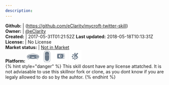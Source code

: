 ```yaml
---
description: 
---
```



**Github:** | (https://github.com/eClarity/mycroft-twitter-skill)  
**Owner:** | [@eClarity](https://github.com/eClarity)  
**Created:** | 2017-05-31T01:21:52Z  **Last updated:** 2018-05-18T10:13:31Z  
**License:** | No License  
**Market status:** | [Not in Market](https://market.mycroft.ai/skill/)  
**Platform:**   ![](.gitbook/assets/mark-1-icon.png)  ![](.gitbook/assets/mark-2-icon.png)  ![](.gitbook/assets/picroft-icon.png)  ![](.gitbook/assets/kde.png)   
{% hint style="danger" %}
This skill dosnt have any license attatched. It is not adviasable to use this skillnor fork or clone, as you dont know if you are legaly allowed to do so by the auhtor.
{% endhint %}
